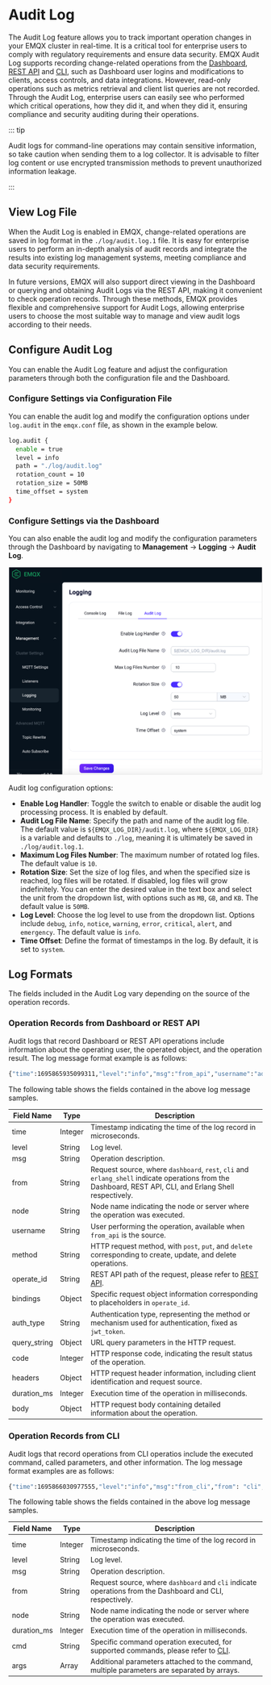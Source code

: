 # Audit Log

The Audit Log feature allows you to track important operation changes in your EMQX cluster in real-time. It is a critical tool for enterprise users to comply with regulatory requirements and ensure data security. EMQX Audit Log supports recording change-related operations from the [Dashboard](../dashboard/introduction.md), [REST API](../admin/api.md) and [CLI](../admin/cli.md), such as Dashboard user logins and modifications to clients, access controls, and data integrations. However, read-only operations such as metrics retrieval and client list queries are not recorded. Through the Audit Log, enterprise users can easily see who performed which critical operations, how they did it, and when they did it, ensuring compliance and security auditing during their operations.

::: tip 

Audit logs for command-line operations may contain sensitive information, so take caution when sending them to a log collector. It is advisable to filter log content or use encrypted transmission methods to prevent unauthorized information leakage.

:::

## View Log File

When the Audit Log is enabled in EMQX, change-related operations are saved in log format in the `./log/audit.log.1` file. It is easy for enterprise users to perform an in-depth analysis of audit records and integrate the results into existing log management systems, meeting compliance and data security requirements. 

In future versions, EMQX will also support direct viewing in the Dashboard or querying and obtaining Audit Logs via the REST API, making it convenient to check operation records. Through these methods, EMQX provides flexible and comprehensive support for Audit Logs, allowing enterprise users to choose the most suitable way to manage and view audit logs according to their needs.

## Configure Audit Log

You can enable the Audit Log feature and adjust the configuration parameters through both the configuration file and the Dashboard.

### Configure Settings via Configuration File

You can enable the audit log and modify the configuration options under `log.audit` in the `emqx.conf` file, as shown in the example below.

```bash
log.audit {
  enable = true
  level = info
  path = "./log/audit.log"
  rotation_count = 10
  rotation_size = 50MB
  time_offset = system
}
```

### Configure Settings via the Dashboard

You can also enable the audit log and modify the configuration parameters through the Dashboard by navigating to **Management** -> **Logging** -> **Audit Log**.

<img src="./assets/audit_log_config.png" alt="Audit Log Configuration" style="zoom:50%;" />

Audit log configuration options:

- **Enable Log Handler**: Toggle the switch to enable or disable the audit log processing process. It is enabled by default.
- **Audit Log File Name**: Specify the path and name of the audit log file. The default value is `${EMQX_LOG_DIR}/audit.log`, where `${EMQX_LOG_DIR}` is a variable and defaults to `./log`, meaning it is ultimately be saved in `./log/audit.log.1`.
- **Maximum Log Files Number**: The maximum number of rotated log files. The default value is `10`.
- **Rotation Size**: Set the size of log files, and when the specified size is reached, log files will be rotated. If disabled, log files will grow indefinitely. You can enter the desired value in the text box and select the unit from the dropdown list, with options such as `MB`, `GB`, and `KB`. The default value is `50MB`.
- **Log Level**: Choose the log level to use from the dropdown list. Options include `debug`, `info`, `notice`, `warning`, `error`, `critical`, `alert`, and `emergency`. The default value is `info`.
- **Time Offset**: Define the format of timestamps in the log. By default, it is set to `system`.

## Log Formats

The fields included in the Audit Log vary depending on the source of the operation records.

### Operation Records from Dashboard or REST API

Audit logs that record Dashboard or REST API operations include information about the operating user, the operated object, and the operation result. The log message format example is as follows:

```bash
{"time":1695865935099311,"level":"info","msg":"from_api","username":"admin","query_string":{},"operate_id":"/mqtt/retainer/message/:topic","node":"emqx@127.0.0.1","method":"delete","headers":{"user-agent":"Mozilla/5.0 (Macintosh; Intel Mac OS X 10_15_7) AppleWebKit/537.36 (KHTML, like Gecko) Chrome/116.0.0.0 Safari/537.36","sec-fetch-site":"same-origin","sec-fetch-mode":"cors","sec-fetch-dest":"empty","sec-ch-ua-platform":"\"macOS\"","sec-ch-ua-mobile":"?0","sec-ch-ua":"\"Chromium\";v=\"116\", \"Not)A;Brand\";v=\"24\", \"Google Chrome\";v=\"116\"","referer":"http://localhost:18083/","origin":"http://localhost:18083","host":"localhost:18083","connection":"keep-alive","authorization":"******","accept-language":"zh-CN,zh;q=0.9,zh-TW;q=0.8,en;q=0.7","accept-encoding":"gzip, deflate, br","accept":"*/*"},"from":"dashboard","duration_ms":1,"code":204,"body":{},"bindings":{"topic":"t/1"},"auth_type":"jwt_token"
```

The following table shows the fields contained in the above log message samples.

| Field Name   | Type    | Description                                                  |
| ------------ | ------- | ------------------------------------------------------------ |
| time         | Integer | Timestamp indicating the time of the log record in microseconds. |
| level        | String  | Log level.                                                   |
| msg          | String  | Operation description.                                       |
| from         | String  | Request source, where `dashboard`, `rest`, `cli` and `erlang_shell` indicate operations from the Dashboard, REST API, CLI, and Erlang Shell respectively. |
| node         | String  | Node name indicating the node or server where the operation was executed. |
| username     | String  | User performing the operation, available when `from_api` is the source. |
| method       | String  | HTTP request method, with `post`, `put`, and `delete` corresponding to create, update, and delete operations. |
| operate_id   | String  | REST API path of the request, please refer to [REST API](../admin/api.md). |
| bindings     | Object  | Specific request object information corresponding to placeholders in `operate_id`. |
| auth_type    | String  | Authentication type, representing the method or mechanism used for authentication, fixed as `jwt_token`. |
| query_string | Object  | URL query parameters in the HTTP request.                    |
| code         | Integer | HTTP response code, indicating the result status of the operation. |
| headers      | Object  | HTTP request header information, including client identification and request source. |
| duration_ms  | Integer | Execution time of the operation in milliseconds.             |
| body         | Object  | HTTP request body containing detailed information about the operation. |

### Operation Records from CLI

Audit logs that record operations from CLI operatios include the executed command, called parameters, and other information. The log message format examples are as follows:

```bash
{"time":1695866030977555,"level":"info","msg":"from_cli","from": "cli","node":"emqx@127.0.0.1","duration_ms":0,"cmd":"retainer","args":["clean", "t/1"]}
```

The following table shows the fields contained in the above log message samples.

| Field Name  | Type    | Description                                                  |
| ----------- | ------- | ------------------------------------------------------------ |
| time        | Integer | Timestamp indicating the time of the log record in microseconds. |
| level       | String  | Log level.                                                   |
| msg         | String  | Operation description.                                       |
| from        | String  | Request source, where `dashboard` and `cli` indicate operations from the Dashboard and CLI, respectively. |
| node        | String  | Node name indicating the node or server where the operation was executed. |
| duration_ms | Integer | Execution time of the operation in milliseconds.             |
| cmd         | String  | Specific command operation executed, for supported commands, please refer to [CLI](../admin/cli.md). |
| args        | Array   | Additional parameters attached to the command, multiple parameters are separated by arrays. |

